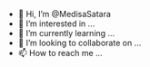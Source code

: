 - 👋 Hi, I’m @MedisaSatara
- 👀 I’m interested in ...
- 🌱 I’m currently learning ...
- 💞️ I’m looking to collaborate on ...
- 📫 How to reach me ...

<!---
MedisaSatara/MedisaSatara is a ✨ special ✨ repository because its `README.md` (this file) appears on your GitHub profile.
You can click the Preview link to take a look at your changes.
--->

